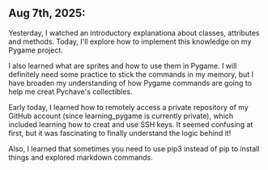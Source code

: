 ## Aug 7th, 2025: 

Yesterday, I watched an introductory explanationa about classes, attributes and methods. Today, I'll explore how to implement this knowledge on my Pygame project. 

I also learned what are sprites and how to use them in Pygame. I will definitely need some practice to stick the commands in my memory, but I have broaden my understanding of how Pygame commands are going to help me creat Pychave's collectibles.

Early today, I learned how to remotely access a private repository of my GitHub account (since learning_pygame is currently private), which included learning how to creat and use SSH keys. It seemed confusing at first, but it was fascinating to finally understand the logic behind it! 

Also, I learned that sometimes you need to use pip3 instead of pip to install things and explored markdown commands.





